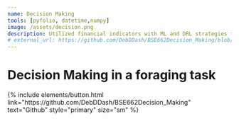```yaml
---
name: Decision Making
tools: [pyfolio, datetime,numpy]
image: /assets/decision.png
description: Utilized financial indicators with ML and DRL strategies for stock selection and optimized portfolio allocation.
# external_url: https://github.com/DebDDash/BSE662Decision_Making/blob/main/Final_Report_BSE662.pdf
---
```

# Decision Making in a foraging task
<p class="text-center">
{% include elements/button.html link="https://github.com/DebDDash/BSE662Decision_Making" text="Github" style="primary" size="sm" %}
</p>
